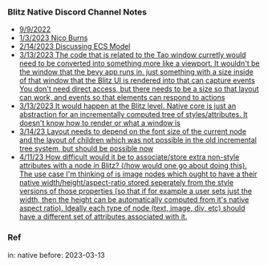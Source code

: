
### Blitz Native Discord Channel Notes

- [9/9/2022](https://discord.com/channels/899851952891002890/954257659597553664/1017780518449852417)
- [1/3/2023 Nico Burns](https://discord.com/channels/899851952891002890/954257659597553664/1059881306487521310)
- [2/14/2023 Discussing ECS Model](https://discord.com/channels/899851952891002890/954257659597553664/1075190512669175828)
- [3/13/2023 The code that is related to the Tao window curretly would need to be converted into something more like a viewport. It wouldn't be the window that the bevy app runs in, just something with a size inside of that window that the Blitz UI is rendered into that can capture events
You don't need direct access, but there needs to be a size so that layout can work, and events so that elements can respond to actions](https://discord.com/channels/899851952891002890/954257659597553664/1084897540304027809)
- [3/13/2023 It would happen at the Blitz level. Native core is just an abstraction for an incrementally computed tree of styles/attributes. It doesn't know how to render or what a window is](https://discord.com/channels/899851952891002890/954257659597553664/1084900390585258005)
- [3/14/23 Layout needs to depend on the font size of the current node and the layout of children which was not possible in the old incremental tree system, but should be possible now](https://discord.com/channels/899851952891002890/954257659597553664/1085265677209833512)
- [4/11/23 How difficult would it be to associate/store extra non-style attributes with a node in Blitz?  (/how would one go about doing this). The use case I'm thinking of is image nodes which ought to have a their native width/height/aspect-ratio stored seperately from the style versions of those properties (so that if for example a user sets just the width, then the height can be automatically computed from it's native aspect ratio). Ideally each type of node (text, image, div, etc) should have a different set of attributes associated with it.](https://discord.com/channels/899851952891002890/954257659597553664/1095302598682234910)

### Ref

in: native before: 2023-03-13
